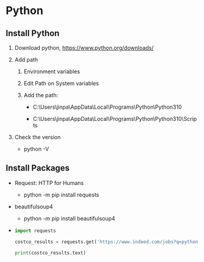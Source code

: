 # Python

## Install Python

1. Download python, https://www.python.org/downloads/

2. Add path

   1. Environment variables

   2. Edit Path on System variables

   3. Add the path:

      - C:\Users\jinpa\AppData\Local\Programs\Python\Python310

      - C:\Users\jinpa\AppData\Local\Programs\Python\Python310\Scripts

3. Check the version

   - python -V

## Install Packages

- Request: HTTP for Humans

  - python -m pip install requests

- beautifulsoup4

  - python -m pip install beautifulsoup4

- ```python
  import requests

  costco_results = requests.get('https://www.indeed.com/jobs?q=python&limit=50', timeout=30)

  print(costco_results.text)
  ```

